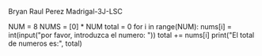 Bryan Raul Perez Madrigal-3J-LSC

NUM = 8
NUMS = [0] * NUM total = 0
for i in range(NUM):
    nums[i] = int(input("por favor, introduzca el numero: "))
    total += nums[i]
    print("El total de numeros es:", total)

